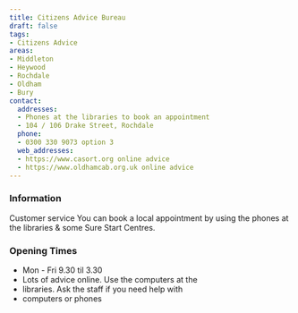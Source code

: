```yaml
---
title: Citizens Advice Bureau
draft: false
tags:
- Citizens Advice
areas:
- Middleton
- Heywood
- Rochdale
- Oldham
- Bury
contact:
  addresses:
  - Phones at the libraries to book an appointment
  - 104 / 106 Drake Street, Rochdale
  phone:
  - 0300 330 9073 option 3
  web_addresses:
  - https://www.casort.org online advice
  - https://www.oldhamcab.org.uk online advice
---
```


### Information
Customer service
You can book a local appointment by using the phones
at the libraries & some Sure Start Centres.

### Opening Times
* Mon - Fri  9.30 til 3.30
* Lots of advice online.  Use the computers at the
* libraries.  Ask the staff if you need help with
* computers or phones


